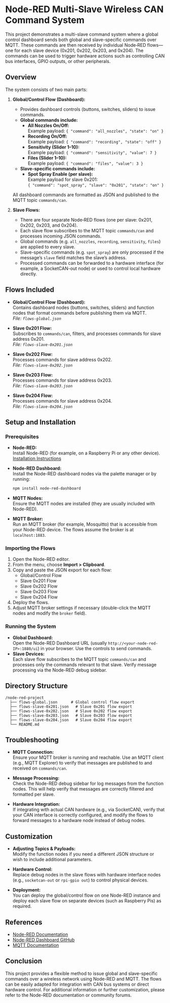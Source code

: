 # Node-RED Multi-Slave Wireless CAN Command System

This project demonstrates a multi-slave command system where a global control dashboard sends both global and slave-specific commands over MQTT. These commands are then received by individual Node‑RED flows—one for each slave device (0x201, 0x202, 0x203, and 0x204). The commands can be used to trigger hardware actions such as controlling CAN bus interfaces, GPIO outputs, or other peripherals.

## Overview

The system consists of two main parts:

1. **Global/Control Flow (Dashboard):**
   - Provides dashboard controls (buttons, switches, sliders) to issue commands.
   - **Global commands include:**
     - **All Nozzles On/Off:**  
       Example payload: `{ "command": "all_nozzles", "state": "on" }`
     - **Recording On/Off:**  
       Example payload: `{ "command": "recording", "state": "off" }`
     - **Sensitivity (Slider 1–10):**  
       Example payload: `{ "command": "sensitivity", "value": 7 }`
     - **Files (Slider 1–10):**  
       Example payload: `{ "command": "files", "value": 3 }`
   - **Slave-specific commands include:**
     - **Spot Spray Enable (per slave):**  
       Example payload for slave 0x201:  
       `{ "command": "spot_spray", "slave": "0x201", "state": "on" }`

   All dashboard commands are formatted as JSON and published to the MQTT topic `commands/can`.

2. **Slave Flows:**
   - There are four separate Node‑RED flows (one per slave: 0x201, 0x202, 0x203, and 0x204).
   - Each slave flow subscribes to the MQTT topic `commands/can` and processes incoming JSON commands.
   - Global commands (e.g. `all_nozzles`, `recording`, `sensitivity`, `files`) are applied to every slave.
   - Slave-specific commands (e.g. `spot_spray`) are only processed if the message’s `slave` field matches the slave’s address.
   - Processed commands can be forwarded to a hardware interface (for example, a SocketCAN-out node) or used to control local hardware directly.

## Flows Included

- **Global/Control Flow (Dashboard):**  
  Contains dashboard nodes (buttons, switches, sliders) and function nodes that format commands before publishing them via MQTT.  
  _File: `flows-global.json`_

- **Slave 0x201 Flow:**  
  Subscribes to `commands/can`, filters, and processes commands for slave address 0x201.  
  _File: `flows-slave-0x201.json`_

- **Slave 0x202 Flow:**  
  Processes commands for slave address 0x202.  
  _File: `flows-slave-0x202.json`_

- **Slave 0x203 Flow:**  
  Processes commands for slave address 0x203.  
  _File: `flows-slave-0x203.json`_

- **Slave 0x204 Flow:**  
  Processes commands for slave address 0x204.  
  _File: `flows-slave-0x204.json`_

## Setup and Installation

### Prerequisites

- **Node-RED:**  
  Install Node-RED (for example, on a Raspberry Pi or any other device).  
  [Installation Instructions](https://nodered.org/docs/getting-started/installation)

- **Node-RED Dashboard:**  
  Install the Node-RED dashboard nodes via the palette manager or by running:
  ```bash
  npm install node-red-dashboard
  ```

- **MQTT Nodes:**  
  Ensure the MQTT nodes are installed (they are usually included with Node-RED).

- **MQTT Broker:**  
  Run an MQTT broker (for example, Mosquitto) that is accessible from your Node-RED device. The flows assume the broker is at `localhost:1883`.

### Importing the Flows

1. Open the Node-RED editor.
2. From the menu, choose **Import > Clipboard**.
3. Copy and paste the JSON export for each flow:
   - Global/Control Flow
   - Slave 0x201 Flow
   - Slave 0x202 Flow
   - Slave 0x203 Flow
   - Slave 0x204 Flow
4. Deploy the flows.
5. Adjust MQTT broker settings if necessary (double-click the MQTT nodes and modify the `broker` field).

### Running the System

- **Global Dashboard:**  
  Open the Node-RED Dashboard URL (usually `http://<your-node-red-IP>:1880/ui`) in your browser. Use the controls to send commands.
- **Slave Devices:**  
  Each slave flow subscribes to the MQTT topic `commands/can` and processes only the commands relevant to that slave. Verify message processing via the Node-RED debug sidebar.

## Directory Structure

```
/node-red-project
  ├── flows-global.json      # Global control flow export
  ├── flows-slave-0x201.json   # Slave 0x201 flow export
  ├── flows-slave-0x202.json   # Slave 0x202 flow export
  ├── flows-slave-0x203.json   # Slave 0x203 flow export
  ├── flows-slave-0x204.json   # Slave 0x204 flow export
  └── README.md
```

## Troubleshooting

- **MQTT Connection:**  
  Ensure your MQTT broker is running and reachable. Use an MQTT client (e.g., MQTT Explorer) to verify that messages are published to and received on `commands/can`.

- **Message Processing:**  
  Check the Node-RED debug sidebar for log messages from the function nodes. This will help verify that messages are correctly filtered and formatted per slave.

- **Hardware Integration:**  
  If integrating with actual CAN hardware (e.g., via SocketCAN), verify that your CAN interface is correctly configured, and modify the flows to forward messages to a hardware node instead of debug nodes.

## Customization

- **Adjusting Topics & Payloads:**  
  Modify the function nodes if you need a different JSON structure or wish to include additional parameters.

- **Hardware Control:**  
  Replace debug nodes in the slave flows with hardware interface nodes (e.g., `socketcan-out` or `rpi-gpio out`) to control physical devices.

- **Deployment:**  
  You can deploy the global/control flow on one Node-RED instance and deploy each slave flow on separate devices (such as Raspberry Pis) as required.

## References

- [Node-RED Documentation](https://nodered.org/docs/)
- [Node-RED Dashboard GitHub](https://github.com/node-red/node-red-dashboard)
- [MQTT Documentation](https://mqtt.org/)

## Conclusion

This project provides a flexible method to issue global and slave-specific commands over a wireless network using Node-RED and MQTT. The flows can be easily adapted for integration with CAN bus systems or direct hardware control. For additional information or further customization, please refer to the Node-RED documentation or community forums.
